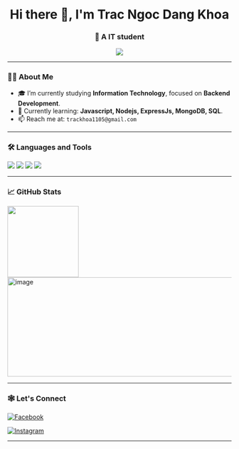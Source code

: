 <h1 align="center">Hi there 👋, I'm Trac Ngoc Dang Khoa</h1>
<h3 align="center">🚀 A IT student </h3>

<p align="center">
  <p align="center">
  <img src="https://readme-typing-svg.herokuapp.com?font=Fira+Code&size=24&pause=1000&color=2AA889&center=true&vCenter=true&width=400&lines=Welcome+to+my+GitHub" />
</p>

</p>

---

### 👨‍💻 About Me

- 🎓 I’m currently studying **Information Technology**, focused on **Backend Development**.
- 🌱 Currently learning: **Javascript, Nodejs, ExpressJs, MongoDB, SQL**.
- 📫 Reach me at: `trackhoa1105@gmail.com`

---

### 🛠️ Languages and Tools

<p align="left">
  <img src="https://img.shields.io/badge/JavaScript-F7DF1E?style=flat&logo=javascript&logoColor=black" />
  <img src="https://img.shields.io/badge/Node.js-339933?style=flat&logo=nodedotjs&logoColor=white" />
  <img src="https://img.shields.io/badge/Express.js-000000?style=flat&logo=express&logoColor=white" />
  <img src="https://img.shields.io/badge/MongoDB-47A248?style=flat&logo=mongodb&logoColor=white" />
</p>


---

### 📈 GitHub Stats

<p align="left">
   <img src="https://github-readme-stats.vercel.app/api/top-langs/?username=1105trxc&layout=compact&theme=tokyonight" height="160px"/>

   <img width="533" height="223" alt="image" src="https://github.com/user-attachments/assets/43954e1e-bd95-4b24-955e-15a36cdcc2cc" />


</p>


---

### 🕸️ Let's Connect

[![Facebook](https://img.shields.io/badge/Facebook-1877F2?style=flat&logo=facebook&logoColor=white)](https://www.facebook.com/dangkhoa.trac)

[![Instagram](https://img.shields.io/badge/Instagram-E4405F?style=flat&logo=instagram&logoColor=white)](https://www.instagram.com/khoatrxc)


---


